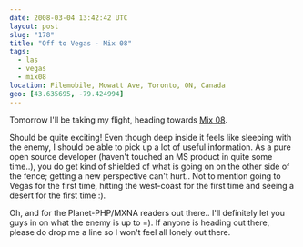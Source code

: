 ```yaml
---
date: 2008-03-04 13:42:42 UTC
layout: post
slug: "178"
title: "Off to Vegas - Mix 08"
tags:
  - las
  - vegas
  - mix08
location: Filemobile, Mowatt Ave, Toronto, ON, Canada
geo: [43.635695, -79.424994]
---
```

<p>Tomorrow I'll be taking my flight, heading towards <a href="http://visitmix.com/2008/default.aspx" class="dead-link">Mix 08</a>.</p>

<p>Should be quite exciting! Even though deep inside it feels like sleeping with the enemy, I should be able to pick up a lot of useful information. As a pure open source developer (haven't touched an MS product in quite some time..), you do get kind of shielded of what is going on on the other side of the fence; getting a new perspective can't hurt.. Not to mention going to Vegas for the first time, hitting the west-coast for the first time and seeing a desert for the first time :).</p>

<p>Oh, and for the Planet-PHP/MXNA readers out there.. I'll definitely let you guys in on what the enemy is up to =). If anyone is heading out there, please do drop me a line so I won't feel all lonely out there.</p>
